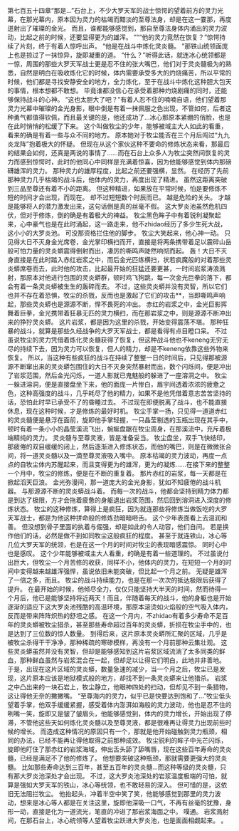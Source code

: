 第七百五十四章“那是…”石台上，不少大罗天军的战士惊愕的望着前方的灵力光幕，在那光幕内，原本因为灵力的枯竭而黯淡的至尊法身，却是在这一霎那，再度迸射出了璀璨的金光。
而且，谁都能够感觉到，那自至尊法身体内涌出的灵力波动，比起之前的时候，还要显得更为的雄浑。
”““他的灵力竟然在恢复？”惊愕持续了片刻，终于有着人惊呼出声。
“他是在战斗中炼化灵炎髓。
”那铁山统领面庞上也是掠过了一抹惊异，旋即凝重的道。
“什么？”听得此话，就连冰心统领都是一惊，周围的那些大罗天军战士更是忍不住的张大嘴巴，他们对于灵炎髓极为的熟悉，自然是明白在吸收炼化它的时候，体内需要承受多大的灼烧痛苦，所以平常的时候，他们都是寻找安静安全的地方，全力炼化，至于在战斗中炼化这种胆大包天的事情，根本想都不敢想。
毕竟谁都没信心在承受着那种灼烧剧痛的同时，还能够保持战斗的心神。
“这也太胆大了吧？”有着人忍不住的喃喃自语，他们望着那灵力光幕中璀璨的金光身影，眼中倒是有着一抹佩服之色出现，不管如何，后者这种勇气都值得钦佩，而且最关键的是，他还成功了…冰心那原本紧绷的俏脸，也是在此时悄悄的松缓了下来。
这个叫做牧尘的少年，能够被域主大人如此的看重，看来的确是有着一些与众不同的地方。
原本她对于牧尘能否在三个月后闯过“九九炎龙阵”抱着极大的怀疑。
但现在从这个家伙这种不要命的修炼状态来看，那最后的结果会如何，还真是两说的事情了……而在石台上众多人为牧尘突然间恢复的灵力而感到惊愕时，此时的他同心中同样是充满着惊喜，因为他能够感觉到体内那磅礴雄浑的灵力。
那种灵力的雄厚程度，比起之前还要强横，显然。
在经历了先前那种灵力几乎枯竭的战斗后，他体内的灵力，再度出现了精进。
虽然这距离突破到三品至尊还有着不小的距离。
但这种精进，如果放在平常时候，怕是要修炼不短的时间才会出现，而现在。
却不过短短数个时辰而已。
越是危险的关头。
才越是能够将人的潜力激发出来，这句话倒是真的丝毫不假。
这大罗炎池虽然危机四伏，但对于修炼，倒的确是有着极大的裨益。
牧尘黑色眸子中有着锐利凝聚起来，心中豪气也是在此时涌起，这一路走来，他不zhidao经历了多少生死大战，这小小的大罗炎池。
可没那资格拦住他的脚步。
牧尘大笑起来，他心神一动。
只见得大日不灭身金光席卷，金光掌印横扫而开，直接是将两条携带着足以震碎山岳般可怕力量的灵炎蟒震得倒射而出，凄厉的嘶鸣声陡然响彻而起。
轰！大日不灭身直接是在此时踏入赤红岩浆之中，而后金光匹练横扫，状若疯魔般的对着那些灵炎蟒席卷而去，此时他的攻击，比起最开始的狂猛还要更甚，一时间岩浆涛浪溅射，那原本对他进行包围的灵炎蟒群，顿时鸡飞狗跳，每一次金光巨拳的落下，都会有着一条灵炎蟒被生生的轰碎而去。
不过，这些灵炎蟒并没有灵智，所以它们也并不存在着恐惧，牧尘的杀戮，反而也是激起了它们的攻击**，当即嘶鸣声响起，那些灵炎蟒也是源源不断，悍不畏死的冲出。
赤红的岩浆之中，金光巨影挥舞着巨拳，金光携带着狂暴无匹的灵力横扫，而在那岩浆之中，则是源源不断冲出来的狰狞灵炎蟒。
这片岩浆，都是因为这里的杀戮，开始变得震荡不堪。
那种狂暴的战斗，就算是那些久经战争的大罗天军战士，都是看得有点目瞪口呆。
不过虽说牧尘的灵力凭借着炼化灵炎髓获得了恢复，但这种战斗他也不keneng无穷无尽的持续下去，因为灵力可以恢复，但人的精力，却是不keneng依靠这些外物来恢复。
所以，当这种有些疯狂的战斗在持续了整整一日的时间后，只见得那被源源不断窜出来的灵炎蟒包围住的大日不灭身突然暴射而出，数个闪烁间，便是冲出了岩浆范围，然后金光闪烁，一道人影就已鬼魅般的躲进了一座溶洞之中。
牧尘一躲进溶洞，便是直接盘坐下来，他的面庞一片惨白，眉宇间透着浓浓的疲惫之色，这种高强度的战斗，几乎耗尽了他的精力，如果不是他凭借着意志苦苦坚持的话，恐怕此时早已承受不了的昏睡过去。
不过现在即便脱离了战斗，也不能直接休息，现在这种时候，才是修炼的最好时机。
牧尘手掌一扬，只见得一道道赤红的灵炎髓便是悬浮在面前，旋即他手掌轻握，一只晶莹剔透的玉瓶出现在其手中，顿时有着一条小小的晶莹溪流飞出，蜿蜒盘踞在牧尘周身，在那溪流中，充斥着极端精纯的灵力。
灵炎髓与至尊灵液，皆是准备妥当。
牧尘盘坐，双手飞快结印，那疲倦的双目缓缓的闭上，然后逐渐进入修炼状态，而他的嘴巴，则是在微微张合间，将一道灵炎髓以及一滴至尊灵液吸入嘴中。
原本枯竭的灵力波动，再度一点点的自牧尘体内苏醒起来，而且变得更为的雄浑，更为的凝炼……在接下来的整整一个月中，牧尘的修炼，便是在不断的重复着。
那片赤红的岩浆，每一天都是在掀起滔天巨浪。
金光弥漫间，那一道庞大的金光身影，犹如不知疲倦的战斗机器。
与那源源不断的灵炎蟒战斗着。
而每一次的战斗，他都会坚持到精力体力都是到达了极限，方才会拖着疲惫的身躯退出岩浆范围，然后回到溶洞进入深度的修炼状态。
牧尘的这种修炼，算得上是疯狂，因为就连那些将修炼当做饭吃的大罗天军战士，都是为他这种拼命般的修炼劲暗暗咂舌。
这个少年表面看上去温润和善。
但没想到骨子里面的执着与倔强，却是如此的令人动容，他们自问。
若是换作他们的话，必然是做不到如同牧尘这般疯狂的程度。
甚至于就连铁山，冰心等几位大罗天军的统领，也是在这一个月的时间对牧尘的表现暗感震惊。
同时心中也是感叹。
这个少年能够被域主大人看重，的确是有着一些道理的。
不过虽说付出巨大，但牧尘一个月苦修的收获，同样不小，他体内的灵力，在短短一个月的时间中变得越来越雄浑强悍，虽说依旧未能突破，但比起一个月之前。
无疑是雄浑了一倍之多，而且。
牧尘的战斗持续能力，也是在那一次次的抵达极限后获得了提升。
在最开始的时候，他倾尽全力，仅仅只能坚持大半天的时间，然而待得一个月后，他已是能够坚持将近两天！而且，伴随着每天的战斗，他的身躯也是开始逐渐的适应下这大罗炎池残酷的高温环境，那原本滚烫如火焰般的空气吸入体内，反而是带来阵阵炽热的舒坦之感。
在这一个月内，不zhidao有着多少寿命不足百年的灵炎蟒被牧尘猎杀，甚至那些寿命超过百年的灵炎蟒，折损在牧尘手中的，也是达到了三位数的惊人数量。
到得后来，这片原本灵炎蟒所汇聚的区域，几乎是被牧尘杀得干干净净，那种稀疏的寒碜模样，再没有一个月前那种云集壮观。
这些灵炎蟒虽然并没有灵智，但却是能够感知到这片岩浆区域流淌了太多同类的鲜血，那种鲜血虽然与岩浆混合在一起，但却足以让得它们明白，此地并非善地。
于是，出现在这片区域的灵炎蟒，数量急速的减少，当一个月之后，牧尘已是发现，这片原本应该是地狱模式般的地方，却找不到一条灵炎蟒来让他猎杀。
岩浆之中凸出来的一块石岩上，牧尘静立，他眼神四处的扫动，但却见不到一条猎物，这让得他无奈的撇撇嘴。
“至尊海内的灵力，似乎已是快要达到饱和了…”牧尘低头望着手掌，他双手缓缓紧握，感受着体内澎湃如海般的灵力波动，他也是忍不住的咧嘴一笑，旋即又是皱了皱眉头，他能够感觉到，体内的灵力增长，开始出现了停滞，不管他这些天如何炼化灵炎髓以及至尊灵液，都是很难再让得灵力出现前些时候的增长。
而造成这种情况的原因只有一个，那就是他开始碰触到灵力瓶颈，相同的办法，已经不能再让得他取得之前那种成效。
牧尘锐利的眸子中光芒闪烁，旋即他盯住了那赤红的岩浆海域，伸出舌头舔了舔嘴唇，现在这些百年寿命的灵炎髓，已经是满足不了他的修炼了。
他想要突破这种瓶颈，那就需要更强大的灵炎髓。
比如那些寿命达到三百年，甚至五百年的灵炎髓…而这种等级的灵炎髓，只有那大罗炎池深处才会出现。
不过，这大罗炎池深处的岩浆温度极端的可怕，就算是强如大罗天军的铁山，冰心等统领，也不敢轻易的深入。
但可惜的是，这依旧无法阻拦牧尘。
他抬起头，冲着半空中笑了笑，他能够感觉到那里的灵力波动，想来是冰心等人都是在关注这里，旋即他深吸一口气，不再有丝毫的犹豫，身形一动，直接是化为一道流光，笔直的冲进了那岩浆海面之中。
噗通。
岩浆溅射间，在那石台上，冰心统领等人望着牧尘跃进大罗炎池，也是面面相觑起来。
。
